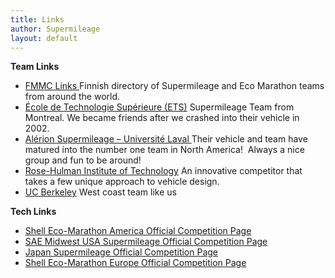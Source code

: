 ```yaml
---
title: Links
author: Supermileage
layout: default
---
```

**Team Links**

  * <a href="http://fmmc.kapsi.fi/links.html" target="_blank">FMMC Links </a>
    Finnish directory of Supermileage and Eco Marathon teams from around the world.
  * <a href="http://evolution.etsmtl.ca/officiel/?section=introduction&#038;idem=introduction" target="_blank">École de Technologie Supérieure (ETS)</a>
    Supermileage Team from Montreal. We became friends after we crashed into their vehicle in 2002.
  * <a href="http://www.alerionsupermileage.ca/" target="_blank">Alérion Supermileage &#8211; Université Laval </a>
    Their vehicle and team have matured into the number one team in North America!  Always a nice group and fun to be around!
  * [Rose-Hulman Institute of Technology][1]
    An innovative competitor that takes a few unique approach to vehicle design.
  * [UC Berkeley][2]
    West coast team like us

**Tech Links**

  * <a href="http://www.shell.com/home/content/ecomarathon/americas/" target="_blank">Shell Eco-Marathon America Official Competition Page </a>
  * <a href="http://www.supermileage.org/" target="_blank">SAE Midwest USA Supermileage Official Competition Page </a>
  * [Japan Supermileage Official Competition Page][3]
  * [Shell Eco-Marathon Europe Official Competition Page][4]

 [1]: http://www.rose-hulman.edu/SMT
 [2]: http://smv.berkeley.edu/
 [3]: http://monodukuri.org/
 [4]: http://www.shell.com/home/content/ecomarathon/europe/
